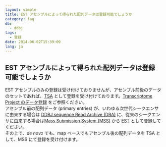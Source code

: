 ```yaml
---
layout: simple
title: EST アセンブルによって得られた配列データは登録可能でしょうか
category: faq
db:
  - ddbj
tags: 
  - 登録
date: 2014-06-02T15:39:09
lang: ja
---
```


## EST アセンブルによって得られた配列データは登録可能でしょうか

<p>EST アセンブルのみの登録は受け付けておりませんが、アセンブル前後のデータのセットであれば、<a href="/ddbj/tsa.html">TSA</a> として登録を受け付けております。<a href="/ddbj/transcriptome.html">Transcriptome Project のデータ登録</a> をご参照ください。<br>アセンブル前の配列データ (primary entries) が、いわゆる次世代シークエンサに由来する場合は  <a href="/dra/index.html">DDBJ sequence Read Archive (DRA)</a> に、従来のシークエンサに由来する場合は<a href="/ddbj/mss.html">Mass Submission System (MSS)</a> から <a href="/ddbj/est.html">EST</a> として登録してください。<br>その上で、<em>de novo</em> でも、map ベースでもアセンブル後の配列データを TSA として、MSS にて登録を受け付けます。 </p>

